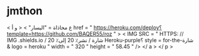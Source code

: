 # jmthon

< ع  محاذاة = "اليسار" > < و  أ href = " https://heroku.com/deploy؟template=https://github.com/BAQER55/roz " >  < IMG  SRC = " HTTPS: // IMG .shields.io / شارة / نشر٪ 20 إلى٪ 20 Heroku-purple؟ style = for-the-شارة & logo = heroku "  width = " 320 "  height = " 58.45 " /> </ a > </ p >
